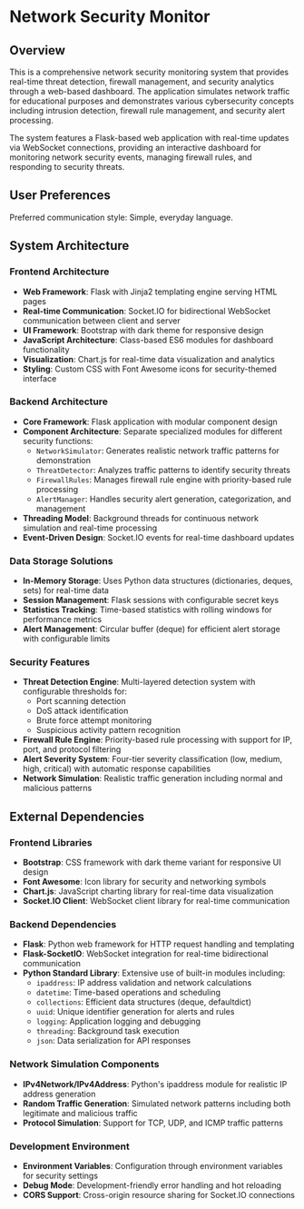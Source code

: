 # Network Security Monitor

## Overview

This is a comprehensive network security monitoring system that provides real-time threat detection, firewall management, and security analytics through a web-based dashboard. The application simulates network traffic for educational purposes and demonstrates various cybersecurity concepts including intrusion detection, firewall rule management, and security alert processing.

The system features a Flask-based web application with real-time updates via WebSocket connections, providing an interactive dashboard for monitoring network security events, managing firewall rules, and responding to security threats.

## User Preferences

Preferred communication style: Simple, everyday language.

## System Architecture

### Frontend Architecture
- **Web Framework**: Flask with Jinja2 templating engine serving HTML pages
- **Real-time Communication**: Socket.IO for bidirectional WebSocket communication between client and server
- **UI Framework**: Bootstrap with dark theme for responsive design
- **JavaScript Architecture**: Class-based ES6 modules for dashboard functionality
- **Visualization**: Chart.js for real-time data visualization and analytics
- **Styling**: Custom CSS with Font Awesome icons for security-themed interface

### Backend Architecture
- **Core Framework**: Flask application with modular component design
- **Component Architecture**: Separate specialized modules for different security functions:
  - `NetworkSimulator`: Generates realistic network traffic patterns for demonstration
  - `ThreatDetector`: Analyzes traffic patterns to identify security threats
  - `FirewallRules`: Manages firewall rule engine with priority-based rule processing
  - `AlertManager`: Handles security alert generation, categorization, and management
- **Threading Model**: Background threads for continuous network simulation and real-time processing
- **Event-Driven Design**: Socket.IO events for real-time dashboard updates

### Data Storage Solutions
- **In-Memory Storage**: Uses Python data structures (dictionaries, deques, sets) for real-time data
- **Session Management**: Flask sessions with configurable secret keys
- **Statistics Tracking**: Time-based statistics with rolling windows for performance metrics
- **Alert Management**: Circular buffer (deque) for efficient alert storage with configurable limits

### Security Features
- **Threat Detection Engine**: Multi-layered detection system with configurable thresholds for:
  - Port scanning detection
  - DoS attack identification
  - Brute force attempt monitoring
  - Suspicious activity pattern recognition
- **Firewall Rule Engine**: Priority-based rule processing with support for IP, port, and protocol filtering
- **Alert Severity System**: Four-tier severity classification (low, medium, high, critical) with automatic response capabilities
- **Network Simulation**: Realistic traffic generation including normal and malicious patterns

## External Dependencies

### Frontend Libraries
- **Bootstrap**: CSS framework with dark theme variant for responsive UI design
- **Font Awesome**: Icon library for security and networking symbols
- **Chart.js**: JavaScript charting library for real-time data visualization
- **Socket.IO Client**: WebSocket client library for real-time communication

### Backend Dependencies
- **Flask**: Python web framework for HTTP request handling and templating
- **Flask-SocketIO**: WebSocket integration for real-time bidirectional communication
- **Python Standard Library**: Extensive use of built-in modules including:
  - `ipaddress`: IP address validation and network calculations
  - `datetime`: Time-based operations and scheduling
  - `collections`: Efficient data structures (deque, defaultdict)
  - `uuid`: Unique identifier generation for alerts and rules
  - `logging`: Application logging and debugging
  - `threading`: Background task execution
  - `json`: Data serialization for API responses

### Network Simulation Components
- **IPv4Network/IPv4Address**: Python's ipaddress module for realistic IP address generation
- **Random Traffic Generation**: Simulated network patterns including both legitimate and malicious traffic
- **Protocol Simulation**: Support for TCP, UDP, and ICMP traffic patterns

### Development Environment
- **Environment Variables**: Configuration through environment variables for security settings
- **Debug Mode**: Development-friendly error handling and hot reloading
- **CORS Support**: Cross-origin resource sharing for Socket.IO connections